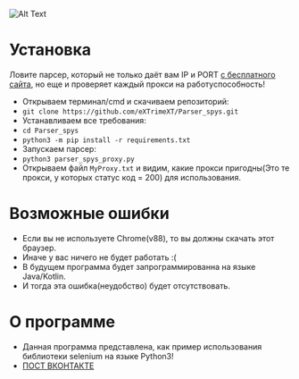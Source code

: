 ![Alt Text](https://github.com/eXTrimeXT/Parser_spys/blob/main/python.png)
# Установка
Ловите парсер, который не только даёт вам IP и PORT [с бесплатного сайта](spys.one/proxies "spys.one"), но еще и проверяет каждый прокси на работуспособность!
* Открываем терминал/cmd и скачиваем репозиторий:
* ```git clone https://github.com/eXTrimeXT/Parser_spys.git``` 
* Устанавливаем все требования: 
* ```cd Parser_spys```
* ```python3 -m pip install -r requirements.txt```
* Запускаем парсер: 
* ```python3 parser_spys_proxy.py```
* Открываем файл ```MyProxy.txt``` и видим, какие прокси пригодны(Это те прокси, у которых статус код = 200) для использования.
# Возможные ошибки
* Если вы не используете Chrome(v88), то вы должны скачать этот браузер.
* Иначе у вас ничего не будет работать :(
* В будущем программа будет запрограммированна на языке Java/Kotlin.
* И тогда эта ошибка(неудобство) будет отсутствовать.
# О программе
* Данная программа представлена, как пример использования библиотеки selenium на языке Python3!
* [ПОСТ ВКОНТАКТЕ](https://vk.com/red_line_linux?w=wall-186386817_469 "ПОСТ ПРО ПАРСЕР В МОЕЙ ГРУППЕ!")
